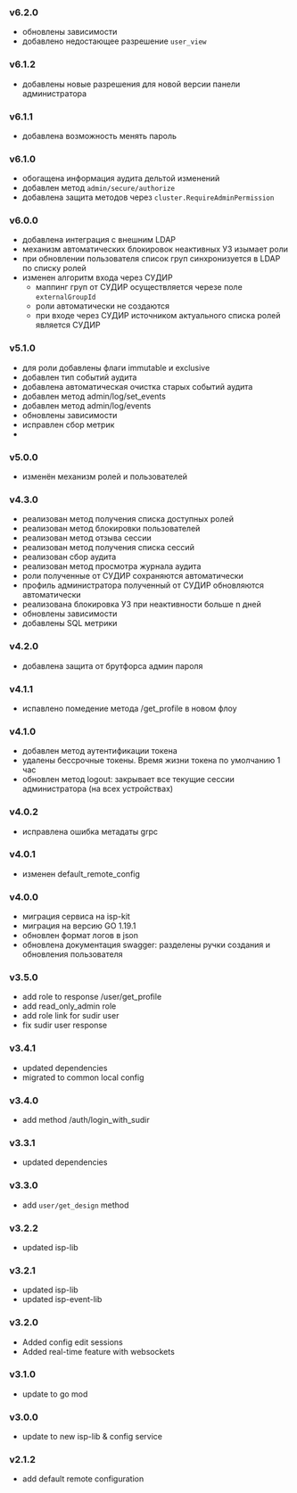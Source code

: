 ### v6.2.0
* обновлены зависимости
* добавлено недостающее разрешение `user_view`
### v6.1.2
* добавлены новые разрешения для новой версии панели администратора
### v6.1.1
* добавлена возможность менять пароль
### v6.1.0
* обогащена информация аудита дельтой изменений
* добавлен метод `admin/secure/authorize`
* добавлена защита методов через `cluster.RequireAdminPermission`
### v6.0.0
* добавлена интеграция с внешним LDAP
* механизм автоматических блокировок неактивных УЗ изымает роли
* при обновлении пользователя список груп синхронизуется в LDAP по списку ролей
* изменен алгоритм входа через СУДИР
  * маппинг груп от СУДИР осуществляется черезе поле `externalGroupId`
  * роли автоматически не создаются
  * при входе через СУДИР источником актуального списка ролей является СУДИР
### v5.1.0
* для роли добавлены флаги immutable и exclusive
* добавлен тип событий аудита
* добавлена автоматическая очистка старых событий аудита
* добавлен метод admin/log/set_events
* добавлен метод admin/log/events
* обновлены зависимости
* исправлен сбор метрик
* 
### v5.0.0
* изменён механизм ролей и пользователей
### v4.3.0
* реализован метод получения списка доступных ролей
* реализован метод блокировки пользователей
* реализован метод отзыва сессии
* реализован метод получения списка сессий
* реализован сбор аудита
* реализован метод просмотра журнала аудита
* роли полученные от СУДИР сохраняются автоматически
* профиль администратора полученный от СУДИР обновляются автоматически
* реализована блокировка УЗ при неактивности больше n дней
* обновлены зависимости
* добавлены SQL метрики
### v4.2.0
* добавлена защита от брутфорса админ пароля
### v4.1.1
* испавлено помедение метода /get_profile в новом флоу
### v4.1.0
* добавлен метод аутентификации токена
* удалены бессрочные токены. Время жизни токена по умолчанию 1 час
* обновлен метод logout: закрывает все текущие сессии администратора (на всех устройствах)
### v4.0.2
* исправлена ошибка метадаты grpc 
### v4.0.1
* изменен default_remote_config
### v4.0.0
* миграция сервиса на isp-kit
* миграция на версию GO 1.19.1
* обновлен формат логов в json
* обновлена документация swagger: разделены ручки создания и обновления пользователя
### v3.5.0
* add role to response /user/get_profile
* add read_only_admin role
* add role link for sudir user
* fix sudir user response
### v3.4.1
* updated dependencies
* migrated to common local config
### v3.4.0
* add method /auth/login_with_sudir
### v3.3.1
* updated dependencies
### v3.3.0
* add `user/get_design` method
### v3.2.2
* updated isp-lib
### v3.2.1
* updated isp-lib
* updated isp-event-lib
### v3.2.0
* Added config edit sessions
* Added real-time feature with websockets
### v3.1.0
* update to go mod
### v3.0.0
* update to new isp-lib & config service
### v2.1.2
* add default remote configuration
